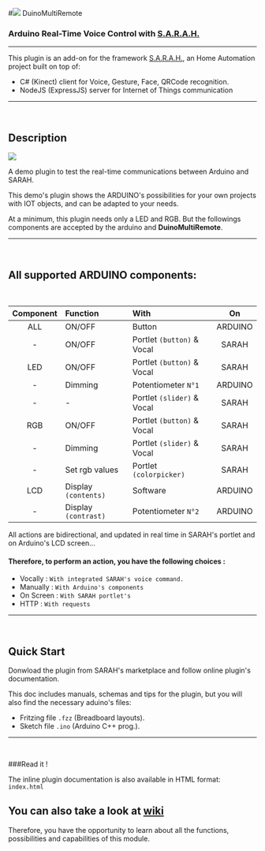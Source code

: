#![](../master/www/images/duinologowhite.png) DuinoMultiRemote

### Arduino Real-Time Voice Control with [S.A.R.A.H.](http://encausse.net/s-a-r-a-h)

***
This plugin is an add-on for the framework [S.A.R.A.H.](http://encausse.net/s-a-r-a-h), an Home Automation project built 
on top of:
* C# (Kinect) client for Voice, Gesture, Face, QRCode recognition. 
* NodeJS (ExpressJS) server for Internet of Things communication
***
<br/>  

## Description

![](../master/www/images/portlet.png)

A demo plugin to test the real-time communications between Arduino and SARAH.

This demo's plugin shows the ARDUINO's possibilities for your own projects with IOT objects, and can be adapted to your needs.

At a minimum, this plugin needs only a LED and RGB. But the followings components are accepted by the arduino and **DuinoMultiRemote**.
***
<br/>

## All supported ARDUINO components:
<br/> 

| Component | Function               | With                         | On      |
| :-------: | :--------------------- | :--------------------------- | :-----: |
| ALL       | ON/OFF                 | Button                       | ARDUINO |
| -         | ON/OFF                 | Portlet ``(button)`` & Vocal | SARAH   |
| LED       | ON/OFF                 | Portlet ``(button)`` & Vocal | SARAH   |
| -         | Dimming                | Potentiometer ``N°1``        | ARDUINO |
| -         | -                      | Portlet ``(slider)`` & Vocal | SARAH   |
| RGB       | ON/OFF                 | Portlet ``(button)`` & Vocal | SARAH   |
| -         | Dimming                | Portlet ``(slider)`` & Vocal | SARAH   |
| -         | Set rgb values         | Portlet ``(colorpicker)``    | SARAH   |
| LCD       | Display ``(contents)`` | Software                     | ARDUINO |
| -         | Display ``(contrast)`` | Potentiometer ``N°2``        | ARDUINO |


All actions are bidirectional, and updated in real time in SARAH's portlet and on Arduino's LCD screen...

#### Therefore, to perform an action, you have the following choices :

* Vocally   : ``With integrated SARAH's voice command.``
* Manually  : ``With Arduino's components``
* On Screen : ``With SARAH portlet's``
* HTTP      : ``With requests``

***
<br/>  

## Quick Start

Donwload the plugin from SARAH's marketplace and follow online plugin's documentation.

This doc includes manuals, schemas and tips for the plugin, but you will also find the necessary aduino's files:

* Fritzing file ``.fzz`` (Breadboard layouts).
* Sketch file ``.ino`` (Arduino C++ prog.).

***
<br/>

###Read it !

The inline plugin documentation is also available in HTML format: `index.html`

## You can also take a look at [wiki](../../wiki)

Therefore, you have the opportunity to learn about all the functions, possibilities and capabilities of this module.
   
